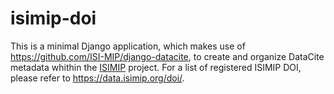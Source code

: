 isimip-doi
==========

This is a minimal Django application, which makes use of https://github.com/ISI-MIP/django-datacite, to create and organize DataCite metadata whithin the [ISIMIP](https://isimip.org) project. For a list of registered ISIMIP DOI, please refer to https://data.isimip.org/doi/.

